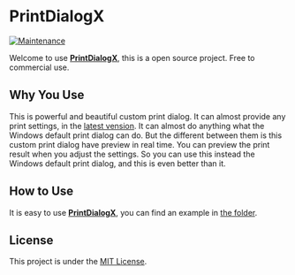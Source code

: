 # PrintDialogX

[![Maintenance](https://img.shields.io/badge/Maintained-No-red.svg)](https://bitbucket.org/lbesson/ansi-colors)

Welcome to use **[PrintDialogX](https://github.com/Fei-Sheng-Wu/PrintDialogX/)**, this is a open source project. Free to commercial use.

## Why You Use

This is powerful and beautiful custom print dialog. It can almost provide any print settings, in the [latest vension](https://github.com/Fei-Sheng-Wu/PrintDialogX/tree/1.4.2.0/). It can almost do anything what the Windows default print dialog can do. But the different between them is this custom print dialog have preview in real time. You can preview the print result when you adjust the settings. So you can use this instead the Windows default print dialog, and this is even better than it.

## How to Use

It is easy to use **[PrintDialogX](https://github.com/Fei-Sheng-Wu/PrintDialogX/)**, you can find an example in [the folder](https://github.com/Fei-Sheng-Wu/PrintDialogX/tree/1.4.2.0/PrintDialogX).

## License

This project is under the [MIT License](https://github.com/Fei-Sheng-Wu/PrintDialogX/blob/master/LICENSE.txt).
